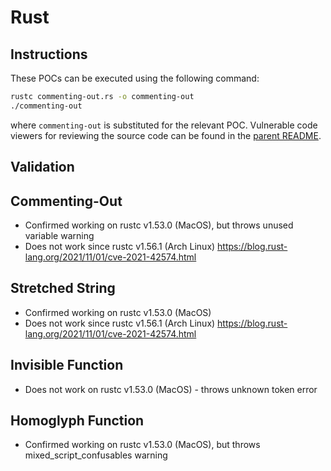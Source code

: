 # Rust

## Instructions

These POCs can be executed using the following command:
```sh
rustc commenting-out.rs -o commenting-out
./commenting-out
```
where `commenting-out` is substituted for the relevant POC. Vulnerable code viewers for reviewing the source code can be found in the [parent README](https://github.com/nickboucher/trojan-source#code-viewers).

## Validation

## Commenting-Out

- Confirmed working on rustc v1.53.0 (MacOS), but throws unused variable warning
- Does not work since rustc v1.56.1 (Arch Linux) https://blog.rust-lang.org/2021/11/01/cve-2021-42574.html

## Stretched String

- Confirmed working on rustc v1.53.0 (MacOS)
- Does not work since rustc v1.56.1 (Arch Linux) https://blog.rust-lang.org/2021/11/01/cve-2021-42574.html

## Invisible Function

- Does not work on rustc v1.53.0 (MacOS) - throws unknown token error

## Homoglyph Function

- Confirmed working on rustc v1.53.0 (MacOS), but throws mixed_script_confusables warning
